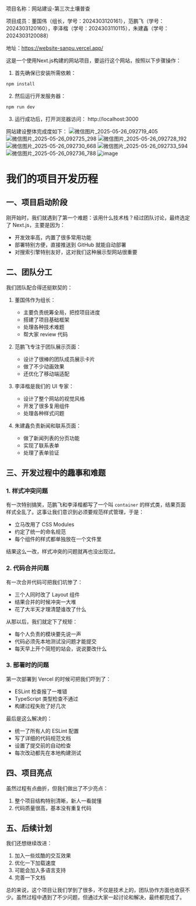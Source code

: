 项目名称：网站建设-第三次土壤普查

项目成员：董国伟（组长，学号：2024303120161），范鹏飞（学号：2024303120160），李泽楷（学号：2024303110115），朱建鑫（学号：2024303120088）

地址：https://website-sanpu.vercel.app/

这是一个使用Next.js构建的网站项目，要运行这个网站，按照以下步骤操作：

1. 首先确保已安装所需依赖：

```bash
npm install
```
2. 然后运行开发服务器：

```bash
npm run dev
```
3. 运行成功后，打开浏览器访问： http://localhost:3000

网站建设整体完成度如下：
![微信图片_2025-05-26_092719_405](https://github.com/user-attachments/assets/f20db89e-9dc1-464b-8d9f-10378beec104)
![微信图片_2025-05-26_092725_298](https://github.com/user-attachments/assets/71f4d269-3653-47bd-8ca9-f811269fd51d)
![微信图片_2025-05-26_092728_192](https://github.com/user-attachments/assets/66c2ca58-dd57-4063-aa58-af2d411bf83b)
![微信图片_2025-05-26_092730_668](https://github.com/user-attachments/assets/faef0561-9ff9-45d3-86a1-39adecc02992)
![微信图片_2025-05-26_092733_594](https://github.com/user-attachments/assets/572f0b2d-43a8-4b23-adbf-d955b34c6846)
![微信图片_2025-05-26_092736_788](https://github.com/user-attachments/assets/b51fea27-8c46-45a2-a621-9a5c12071c24)
![image](https://github.com/user-attachments/assets/f465a8b4-dd69-4d3a-ac09-ad183031394a)

          
# 我们的项目开发历程

## 一、项目启动阶段

刚开始时，我们就遇到了第一个难题：该用什么技术栈？经过团队讨论，最终选定了 Next.js，主要是因为：
- 开发效率高，内置了很多常用功能
- 部署特别方便，直接推送到 GitHub 就能自动部署
- 对搜索引擎特别友好，这对我们这种展示型网站很重要

## 二、团队分工

我们团队配合得还挺默契的：

1. 董国伟作为组长：
   - 主要负责统筹全局，把控项目进度
   - 搭建了项目基础框架
   - 处理各种技术难题
   - 帮大家 review 代码

2. 范鹏飞专注于团队展示页面：
   - 设计了很棒的团队成员展示卡片
   - 做了不少动画效果
   - 还优化了移动端适配

3. 李泽楷是我们的 UI 专家：
   - 设计了整个网站的视觉风格
   - 开发了很多复用组件
   - 处理各种样式问题

4. 朱建鑫负责新闻和联系页面：
   - 做了新闻列表的分页功能
   - 实现了联系表单
   - 处理了表单验证

## 三、开发过程中的趣事和难题

### 1. 样式冲突问题

有一次特别搞笑，范鹏飞和李泽楷都写了一个叫 `container` 的样式类，结果页面样式全乱了。这事让我们意识到必须要规范样式管理，于是：
- 立马改用了 CSS Modules
- 约定了统一的命名规范
- 每个组件的样式都单独放在一个文件里

结果这么一改，样式冲突的问题就再也没出现过。

### 2. 代码合并问题

有一次合并代码可把我们坑惨了：
- 三个人同时改了 Layout 组件
- 结果合并的时候冲突一大堆
- 花了大半天才理清楚谁改了什么

从那以后，我们就定下了规矩：
- 每个人负责的模块要先说一声
- 代码必须先本地测试没问题才能提交
- 每天早上开个简短的站会，说说要改什么

### 3. 部署时的问题

第一次部署到 Vercel 的时候可把我们吓到了：
- ESLint 检查报了一堆错
- TypeScript 类型检查不通过
- 构建过程失败了好几次

最后是这么解决的：
- 统一了所有人的 ESLint 配置
- 写了详细的代码规范文档
- 设置了提交前的自动检查
- 每次改动都先在本地构建测试

## 四、项目亮点

虽然过程有点曲折，但我们做出了不少亮点：
1. 整个项目结构特别清晰，新人一看就懂
2. 代码质量很高，基本没有重复代码

## 五、后续计划

我们还想继续改进：
1. 加入一些炫酷的交互效果
2. 优化一下加载速度
3. 可能会加入多语言支持
4. 完善一下文档

总的来说，这个项目让我们学到了很多，不仅是技术上的，团队协作方面也收获不少。虽然过程中遇到了不少问题，但通过大家一起讨论和解决，最终都完成了。

        
